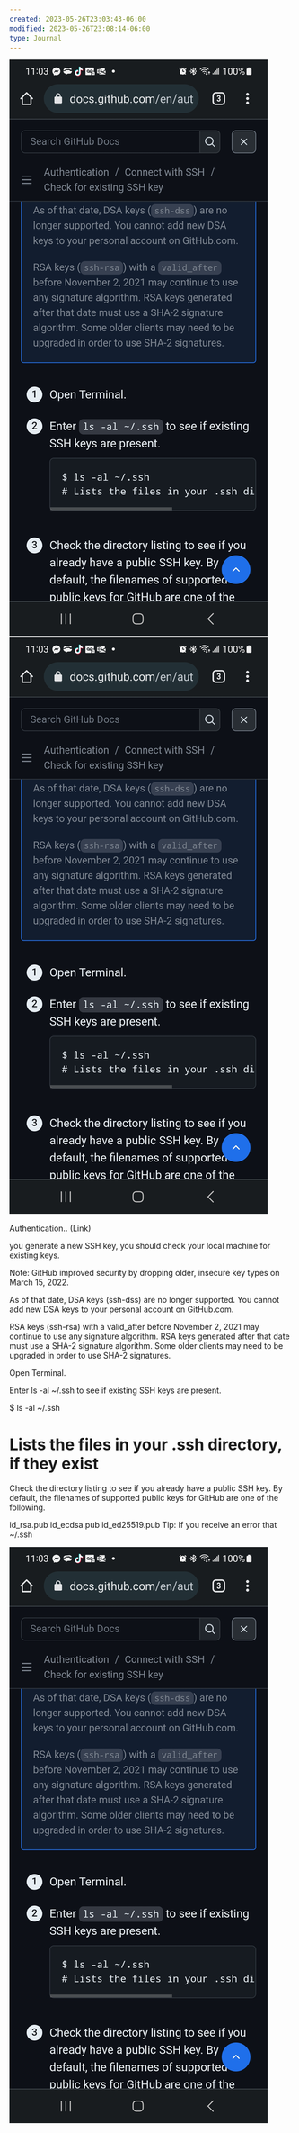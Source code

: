```yaml
---
created: 2023-05-26T23:03:43-06:00
modified: 2023-05-26T23:08:14-06:00
type: Journal
---
```


![Image](./0415bffb1765221109d102e08770a711.jpg) ![Image](./0415bffb1765221109d102e08770a711.jpg)

Authentication.. (Link)

 you generate a new SSH key, you should check your local machine for existing keys.

Note: GitHub improved security by dropping older, insecure key types on March 15, 2022.

As of that date, DSA keys (ssh-dss) are no longer supported. You cannot add new DSA keys to your personal account on GitHub.com.

RSA keys (ssh-rsa) with a valid_after before November 2, 2021 may continue to use any signature algorithm. RSA keys generated after that date must use a SHA-2 signature algorithm. Some older clients may need to be upgraded in order to use SHA-2 signatures.

Open Terminal.

Enter ls -al ~/.ssh to see if existing SSH keys are present.

$ ls -al ~/.ssh
# Lists the files in your .ssh directory, if they exist
Check the directory listing to see if you already have a public SSH key. By default, the filenames of supported public keys for GitHub are one of the following.

id_rsa.pub
id_ecdsa.pub
id_ed25519.pub
Tip: If you receive an error that ~/.ssh


![Image](./0415bffb1765221109d102e08770a711.jpg)
